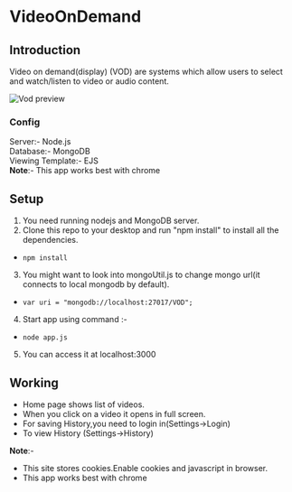 # VideoOnDemand
##    Introduction
Video on demand(display) (VOD) are systems which allow users to select and watch/listen to video or audio content.  

![Vod preview](http://i.imgur.com/v5W9R4Z.png)
### Config
 Server:- Node.js  
 Database:- MongoDB  
 Viewing Template:- EJS  
 **Note**:- This app works best with chrome

## Setup
 1) You need running nodejs and MongoDB server.  
 2) Clone this repo to your desktop and run "npm install" to install all the dependencies.  
  *     npm install  
 3) You might want to look into mongoUtil.js to change mongo url(it connects to local mongodb by default).  
 *     var uri = "mongodb://localhost:27017/VOD";
 4) Start app using command :-
*     node app.js  
 5) You can access it at localhost:3000
 
## Working
- Home page shows list of videos.
- When you click on a video it opens in full screen.
- For saving History,you need to login in(Settings->Login)  
- To view History (Settings->History)

**Note**:- 
- This site stores cookies.Enable cookies and javascript in browser.  
- This app works best with chrome


